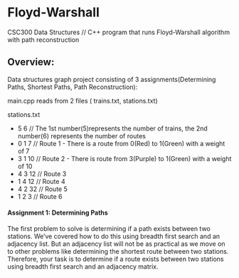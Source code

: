 # Floyd-Warshall
CSC300 Data Structures // C++ program that runs Floyd-Warshall algorithm with path reconstruction

## Overview:
Data structures graph project consisting of 3 assignments(Determining Paths, Shortest Paths, Path Reconstruction):

main.cpp reads from 2 files ( trains.txt, stations.txt)

stations.txt

* 5 6    // The 1st number(5)represents the number of trains, the 2nd number(6) represents the number of routes 
* 0 1 7  // Route 1 - There is a route from 0(Red) to 1(Green) with a weight of 7
* 3 1 10  // Route 2 - There is route from 3(Purple) to 1(Green) with a weight of 10
* 4 3 12  // Route 3
* 1 4 12  // Route 4
* 4 2 32  // Route 5
* 1 2 3   // Route 6

#### Assignment 1: Determining Paths

The first problem to solve is determining if a path exists between two stations.
We’ve covered how to do this using breadth first search and an adjacency list. But an
adjacency list will not be as practical as we move on to other problems like
determining the shortest route between two stations. Therefore, your task is to
determine if a route exists between two stations using breadth first search and an
adjacency matrix.

